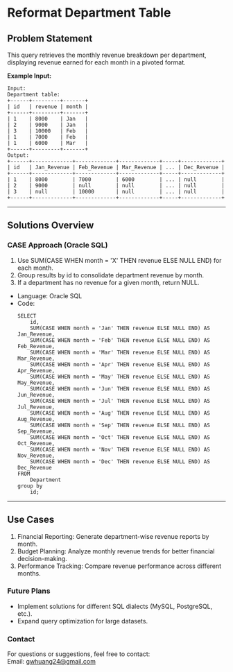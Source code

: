 # **Reformat Department Table**

## **Problem Statement**
This query retrieves the monthly revenue breakdown per department, displaying revenue earned for each month in a pivoted format.

**Example Input:**
  ```
  Input: 
  Department table:
  +------+---------+-------+
  | id   | revenue | month |
  +------+---------+-------+
  | 1    | 8000    | Jan   |
  | 2    | 9000    | Jan   |
  | 3    | 10000   | Feb   |
  | 1    | 7000    | Feb   |
  | 1    | 6000    | Mar   |
  +------+---------+-------+
  Output: 
  +------+-------------+-------------+-------------+-----+-------------+
  | id   | Jan_Revenue | Feb_Revenue | Mar_Revenue | ... | Dec_Revenue |
  +------+-------------+-------------+-------------+-----+-------------+
  | 1    | 8000        | 7000        | 6000        | ... | null        |
  | 2    | 9000        | null        | null        | ... | null        |
  | 3    | null        | 10000       | null        | ... | null        |
  +------+-------------+-------------+-------------+-----+-------------+
  ```
---

## **Solutions Overview**
### **CASE Approach (Oracle SQL)**
1. Use SUM(CASE WHEN month = 'X' THEN revenue ELSE NULL END) for each month.
2. Group results by id to consolidate department revenue by month.
3. If a department has no revenue for a given month, return NULL.

- Language: Oracle SQL
- Code:
  ```
  SELECT 
      id,
      SUM(CASE WHEN month = 'Jan' THEN revenue ELSE NULL END) AS Jan_Revenue,
      SUM(CASE WHEN month = 'Feb' THEN revenue ELSE NULL END) AS Feb_Revenue,
      SUM(CASE WHEN month = 'Mar' THEN revenue ELSE NULL END) AS Mar_Revenue,
      SUM(CASE WHEN month = 'Apr' THEN revenue ELSE NULL END) AS Apr_Revenue,
      SUM(CASE WHEN month = 'May' THEN revenue ELSE NULL END) AS May_Revenue,
      SUM(CASE WHEN month = 'Jun' THEN revenue ELSE NULL END) AS Jun_Revenue,
      SUM(CASE WHEN month = 'Jul' THEN revenue ELSE NULL END) AS Jul_Revenue,
      SUM(CASE WHEN month = 'Aug' THEN revenue ELSE NULL END) AS Aug_Revenue,
      SUM(CASE WHEN month = 'Sep' THEN revenue ELSE NULL END) AS Sep_Revenue,
      SUM(CASE WHEN month = 'Oct' THEN revenue ELSE NULL END) AS Oct_Revenue,
      SUM(CASE WHEN month = 'Nov' THEN revenue ELSE NULL END) AS Nov_Revenue,
      SUM(CASE WHEN month = 'Dec' THEN revenue ELSE NULL END) AS Dec_Revenue
  FROM 
      Department
  group by
      id;
  ```
  
---

## **Use Cases**
1. Financial Reporting: Generate department-wise revenue reports by month.
2. Budget Planning: Analyze monthly revenue trends for better financial decision-making.
3. Performance Tracking: Compare revenue performance across different months.

### **Future Plans**
- Implement solutions for different SQL dialects (MySQL, PostgreSQL, etc.).  
- Expand query optimization for large datasets.
  
### **Contact**
For questions or suggestions, feel free to contact:  
Email: gwhuang24@gmail.com

